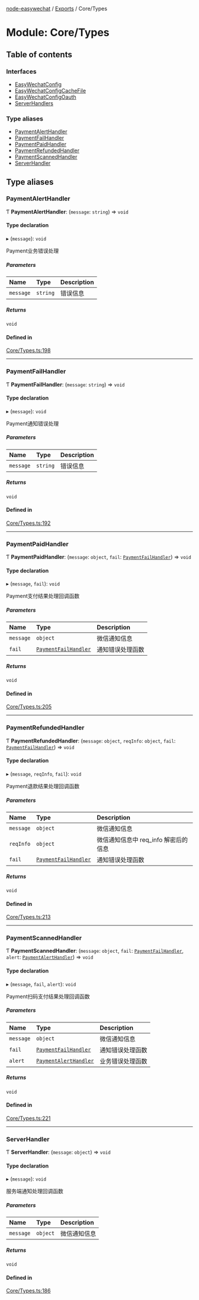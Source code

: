 [node-easywechat](../README.md) / [Exports](../modules.md) / Core/Types

# Module: Core/Types

## Table of contents

### Interfaces

- [EasyWechatConfig](../interfaces/Core_Types.EasyWechatConfig.md)
- [EasyWechatConfigCacheFile](../interfaces/Core_Types.EasyWechatConfigCacheFile.md)
- [EasyWechatConfigOauth](../interfaces/Core_Types.EasyWechatConfigOauth.md)
- [ServerHandlers](../interfaces/Core_Types.ServerHandlers.md)

### Type aliases

- [PaymentAlertHandler](Core_Types.md#paymentalerthandler)
- [PaymentFailHandler](Core_Types.md#paymentfailhandler)
- [PaymentPaidHandler](Core_Types.md#paymentpaidhandler)
- [PaymentRefundedHandler](Core_Types.md#paymentrefundedhandler)
- [PaymentScannedHandler](Core_Types.md#paymentscannedhandler)
- [ServerHandler](Core_Types.md#serverhandler)

## Type aliases

### PaymentAlertHandler

Ƭ **PaymentAlertHandler**: (`message`: `string`) => `void`

#### Type declaration

▸ (`message`): `void`

Payment业务错误处理

##### Parameters

| Name | Type | Description |
| :------ | :------ | :------ |
| `message` | `string` | 错误信息 |

##### Returns

`void`

#### Defined in

[Core/Types.ts:198](https://github.com/hpyer/node-easywechat/blob/3eacadb/src/Core/Types.ts#L198)

___

### PaymentFailHandler

Ƭ **PaymentFailHandler**: (`message`: `string`) => `void`

#### Type declaration

▸ (`message`): `void`

Payment通知错误处理

##### Parameters

| Name | Type | Description |
| :------ | :------ | :------ |
| `message` | `string` | 错误信息 |

##### Returns

`void`

#### Defined in

[Core/Types.ts:192](https://github.com/hpyer/node-easywechat/blob/3eacadb/src/Core/Types.ts#L192)

___

### PaymentPaidHandler

Ƭ **PaymentPaidHandler**: (`message`: `object`, `fail`: [`PaymentFailHandler`](Core_Types.md#paymentfailhandler)) => `void`

#### Type declaration

▸ (`message`, `fail`): `void`

Payment支付结果处理回调函数

##### Parameters

| Name | Type | Description |
| :------ | :------ | :------ |
| `message` | `object` | 微信通知信息 |
| `fail` | [`PaymentFailHandler`](Core_Types.md#paymentfailhandler) | 通知错误处理函数 |

##### Returns

`void`

#### Defined in

[Core/Types.ts:205](https://github.com/hpyer/node-easywechat/blob/3eacadb/src/Core/Types.ts#L205)

___

### PaymentRefundedHandler

Ƭ **PaymentRefundedHandler**: (`message`: `object`, `reqInfo`: `object`, `fail`: [`PaymentFailHandler`](Core_Types.md#paymentfailhandler)) => `void`

#### Type declaration

▸ (`message`, `reqInfo`, `fail`): `void`

Payment退款结果处理回调函数

##### Parameters

| Name | Type | Description |
| :------ | :------ | :------ |
| `message` | `object` | 微信通知信息 |
| `reqInfo` | `object` | 微信通知信息中 req_info 解密后的信息 |
| `fail` | [`PaymentFailHandler`](Core_Types.md#paymentfailhandler) | 通知错误处理函数 |

##### Returns

`void`

#### Defined in

[Core/Types.ts:213](https://github.com/hpyer/node-easywechat/blob/3eacadb/src/Core/Types.ts#L213)

___

### PaymentScannedHandler

Ƭ **PaymentScannedHandler**: (`message`: `object`, `fail`: [`PaymentFailHandler`](Core_Types.md#paymentfailhandler), `alert`: [`PaymentAlertHandler`](Core_Types.md#paymentalerthandler)) => `void`

#### Type declaration

▸ (`message`, `fail`, `alert`): `void`

Payment扫码支付结果处理回调函数

##### Parameters

| Name | Type | Description |
| :------ | :------ | :------ |
| `message` | `object` | 微信通知信息 |
| `fail` | [`PaymentFailHandler`](Core_Types.md#paymentfailhandler) | 通知错误处理函数 |
| `alert` | [`PaymentAlertHandler`](Core_Types.md#paymentalerthandler) | 业务错误处理函数 |

##### Returns

`void`

#### Defined in

[Core/Types.ts:221](https://github.com/hpyer/node-easywechat/blob/3eacadb/src/Core/Types.ts#L221)

___

### ServerHandler

Ƭ **ServerHandler**: (`message`: `object`) => `void`

#### Type declaration

▸ (`message`): `void`

服务端通知处理回调函数

##### Parameters

| Name | Type | Description |
| :------ | :------ | :------ |
| `message` | `object` | 微信通知信息 |

##### Returns

`void`

#### Defined in

[Core/Types.ts:186](https://github.com/hpyer/node-easywechat/blob/3eacadb/src/Core/Types.ts#L186)
